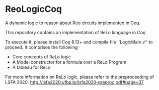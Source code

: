 # ReoLogicCoq
A dynamic logic to reason about Reo circuits implemented in Coq.

This repository contains an implementation of ReLo language in Coq

To execute it, please install Coq 8.13+ and compile file ''LogicMain.v'' to proceed. It comprises the following

- Core concepts of ReLo logic
- A Model constructor for a formula over a ReLo Program
- A tableau for ReLo


For more information on ReLo logic, please refer to the preproceeding of LSFA 2020: http://lsfa2020.ufba.br/lsfa2020-preproc.pdf#page=37



